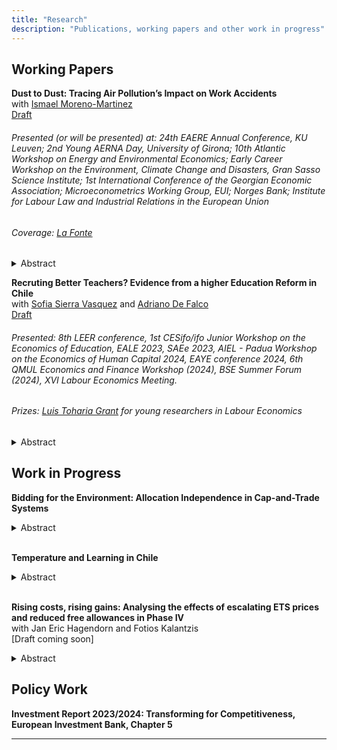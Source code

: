 ```yaml
---
title: "Research"
description: "Publications, working papers and other work in progress"
---
```



## Working Papers

**Dust to Dust: Tracing Air Pollution’s Impact on Work Accidents** <br>
with [Ismael Moreno-Martinez](https://ismaelmorenomartinez.eu/) <br> 
[Draft](https://papers.ssrn.com/sol3/papers.cfm?abstract_id=4812658)

###### Presented (or will be presented) at: 24th EAERE Annual Conference, KU Leuven; 2nd Young AERNA Day, University of Girona; 10th Atlantic Workshop on Energy and Environmental Economics; Early Career Workshop on the Environment, Climate Change and Disasters, Gran Sasso Science Institute; 1st International Conference of the Georgian Economic Association; Microeconometrics Working Group, EUI; Norges Bank; Institute for Labour Law and Industrial Relations in the European Union

###### Coverage: [La Fonte](https://lafonte.eui.eu/2024/05/09/dust-to-dust-how-natural-air-pollution-induces-work-accidents/)

  <details>
    <summary> Abstract </summary>
    This study offers novel causal estimates of the effect of air pollution on workplace accidents. We focus on a near world-wide natural source of air pollution: dust precipitation. We use administrative data on the universe of work accidents reported in Spain. Our estimates imply that an average day of dust precipitation induces a 1.2 percent increase in work accidents. We find these effects are pervasive for workers of different occupations, income levels and demographic characteristics. We also provide evidence supporting temporary impairment of physical and cognitive performance as the main causal channel.
  </details> 


**Recruting Better Teachers? Evidence from a higher Education Reform in Chile** <br>
with [Sofia Sierra Vasquez](https://sofiasierrav.com/) and [Adriano De Falco](https://www.adrianodefalco.com/home-page) <br> 
[Draft](https://papers.ssrn.com/sol3/papers.cfm?abstract_id=4874361)

###### Presented: 8th LEER conference, 1st CESifo/ifo Junior Workshop on the Economics of Education, EALE 2023, SAEe 2023, AIEL - Padua Workshop on the Economics of Human Capital 2024, EAYE conference 2024, 6th QMUL Economics and Finance Workshop (2024), BSE Summer Forum (2024), XVI Labour Economics Meeting. 

###### Prizes: [Luis Toharia Grant](https://www.aeet.eu/en/becas-luis-toharia/) for young researchers in Labour Economics

<details>
    <summary> Abstract </summary>
This paper analyzes the impact of a recruitment policy aimed at improving the quality of new teachers. The reform introduced a scholarship to incentivize the enrollment of high-achieving high school graduates in teacher training programs and imposed enrollment restrictions on low-achieving high school graduates. The screening device used to define achievement was the national standardized university entry exam. Using rich administrative data, we document that the reform was effective in improving the average test scores of new teachers, especially in public schools. To assess the impact of the reform on teacher quality, we construct teacher value-added (TVA) measures based on standardized test scores of their pupils. Our findings indicate that the reform led to a significant increase in the TVA of mathematics teachers, equivalent to 30\% of their standard deviation. However, it did not affect the average TVA of Spanish teachers. We provide evidence that this heterogeneity across subjects can be explained by differences in the predictive power of test scores on teacher quality. Finally, we show that the increase in average teacher quality cannot be explained solely by the higher presence of high-achieving teachers. 
</details> 


## Work in Progress
**Bidding for the Environment: Allocation Independence in Cap-and-Trade Systems**


<details>
    <summary> Abstract </summary>
This paper examines whether the effectiveness of Emissions Trading Systems (ETS), specifically the EU ETS, is influenced by the mechanism used to allocate emission allowances. Through a Difference-in-Difference (DiD) estimation, I analyze European manufacturing data, focusing on the shift from freely allocated to auction-based allowances as a policy shock. My results indicate that the property of independence of the allocation mechanism does not hold for the manufacturing sector. The transition significantly reduces emission intensity and challenges the neutrality of allocation mechanisms in ETS system.
</details> 



<br>


**Temperature and Learning in Chile**
<details>
    <summary> Abstract </summary>
This paper demonstrates that extreme temperatures negatively affect learning outcomes, particularly for students from low-income backgrounds. Using panel data of school averages from more than one and a half million students in Chile taking a standardized university entry exam, I show that cold days are particularly damaging. By looking at school attendance data for the whole population of Chilean pupils, 
I examine school absence as a potential impact channel. Results show that heat significantly increases school absence. Lower school attendance can, therefore, explain decreased learning outcomes due to heat, but not for the measured impact due to cold days.
</details> 

<br>

**Rising costs, rising gains: Analysing the effects of escalating ETS prices and
reduced free allowances in Phase IV** <br>
with Jan Eric Hagendorn and Fotios Kalantzis <br>
[Draft coming soon]

<details>
    <summary> Abstract </summary>
This paper investigates the impact of the EU Emissions Trading System (ETS) on the manufacturing sector, a significant contributor to greenhouse gas emissions within the EU. The ETS, a market-based policy tool, imposes a cap on emissions while enabling firms to trade emission allowances. Allocation of free allowances varies across sectors based on their carbon leakage status, indicative of the risk of losing competitiveness and relocating production to regions with less stringent climate policies. Leveraging a natural experiment design that exploits this variability, we employ a panel regression analysis at the sectorial level spanning 2012 to 2022 to examine how ETS prices influence sectors’ carbon performance, production, prices, and investment while controlling for other confounding factors. By contrasting the effects of ETS prices between sectors transitioning from carbon leakage status to facing higher allowance costs in Phase IV and those retaining their status across Phases III and IV, we also determine potential disparities in ETS price impacts. Additionally, we shed light on the mechanism of investment through which the EU ETS induces firms to reduce their emissions by employing a mediation analysis. Our analysis reveals that elevated ETS prices foster carbon efficiency and emission reduction, with marginal effects on production and prices. Notably, this effect is more pronounced for sectors transitioning from free to auctioned allowances. We identify investments as a key channel, which mediates the effect of ETS prices on the carbon efficiency of firms. Thus, our findings suggest that a reduction in free allowances combined with escalating ETS prices, mediated by increased investments, can bolster the environmental performance of the EU manufacturing sector without significantly compromising its competitive position.
</details>




## Policy Work

**Investment Report 2023/2024: Transforming for Competitiveness, European Investment Bank, Chapter 5**

---
